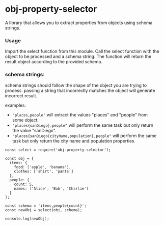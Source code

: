 # obj-property-selector
A library that allows you to extract properties from objects using schema strings.

### Usage
Import the select function from this module.
Call the select function with the object to be processed and a schema string.
The function will return the result object according to the provided schema.

### schema strings:
schema strings should follow the shape of the object you are trying to process. 
passing a string that incorrectly matches the object will generate incorrect result. 

examples:
- `"places,people"` will extract the values "places" and "people" from some object.
- `"places{sanDiego},people"` will perform the same task but only return the value "sanDiego".
- `"places{sanDiego{cityName,population},people"` will perform the same task but only return the city name and population properties.

```
const select = require('obj-property-selector');

const obj = {
  items: {
    food: ['apple', 'banana'],
    clothes: ['shirt', 'pants']
  },
  people: {
    count: 5,
    names: ['Alice', 'Bob', 'Charlie']
  }
};

const schema = 'items,people{count}';
const newObj = select(obj, schema);

console.log(newObj);
